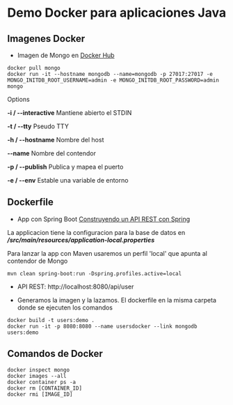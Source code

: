 # Demo Docker para aplicaciones Java

## Imagenes Docker

* Imagen de Mongo en [Docker Hub](https://hub.docker.com/_/mongo)

```
docker pull mongo
docker run -it --hostname mongodb --name=mongodb -p 27017:27017 -e MONGO_INITDB_ROOT_USERNAME=admin -e MONGO_INITDB_ROOT_PASSWORD=admin mongo
```

Options

**-i / --interactive** Mantiene abierto el STDIN

**-t / --tty** Pseudo TTY  

**-h / --hostname** Nombre del host

**--name** Nombre del contendor

**-p / --publish** Publica y mapea el puerto

**-e / --env** Estable una variable de entorno

## Dockerfile

* App con Spring Boot
[Construyendo un API REST con Spring](https://www.youtube.com/watch?v=u9p1Wdp3Z0w)

La applicacion tiene la configuracion para la base de datos en ***/src/main/resources/application-local.properties***

Para lanzar la app con Maven usaremos un perfil 'local' que apunta al contendor de Mongo
```
mvn clean spring-boot:run -Dspring.profiles.active=local
```

* API REST:
http://localhost:8080/api/user

* Generamos la imagen y la lazamos.
El dockerfile en la misma carpeta donde se ejecuten los comandos
```
docker build -t users:demo .
docker run -it -p 8080:8080 --name usersdocker --link mongodb users:demo
```

## Comandos de Docker
```
docker inspect mongo
docker images --all
docker container ps -a
docker rm [CONTAINER_ID]
docker rmi [IMAGE_ID]
```